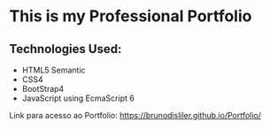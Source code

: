 # This is my Professional Portfolio
## Technologies Used:
- HTML5 Semantic
- CSS4
- BootStrap4
- JavaScript using EcmaScript 6


Link para acesso ao Portfolio:
https://brunodisliler.github.io/Portfolio/
